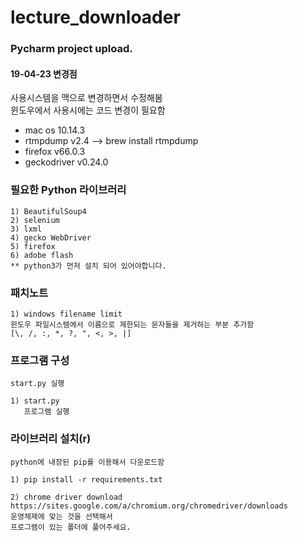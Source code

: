 # lecture_downloader

### Pycharm project upload.<br>

#### 19-04-23 변경점
사용시스템을 맥으로 변경하면서 수정해봄<br>
윈도우에서 사용시에는 코드 변경이 필요함<br>
* mac os 10.14.3
* rtmpdump v2.4 --> brew install rtmpdump
* firefox v66.0.3
* geckodriver v0.24.0

### 필요한 Python 라이브러리
    1) BeautifulSoup4
    2) selenium
    3) lxml
    4) gecko WebDriver
    5) firefox
    6) adobe flash
    ** python3가 먼저 설치 되어 있어야합니다.

### 패치노트

    1) windows filename limit
    윈도우 파일시스템에서 이름으로 제한되는 문자들을 제거하는 부분 추가함
    [\, /, :, *, ?, ", <, >, |]



### 프로그램 구성
    start.py 실행

    1) start.py
       프로그램 실행


### 라이브러리 설치(r)
    python에 내장된 pip를 이용해서 다운로드함

    1) pip install -r requirements.txt
    
    2) chrome driver download
    https://sites.google.com/a/chromium.org/chromedriver/downloads
    운영체제에 맞는 것을 선택해서
    프로그램이 있는 폴더에 풀어주세요.
